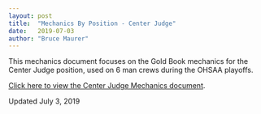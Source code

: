 ```yaml
---
layout: post
title:  "Mechanics By Position - Center Judge"
date:   2019-07-03
author: "Bruce Maurer"
---
```


This mechanics document focuses on the Gold Book mechanics for the Center Judge
position, used on 6 man crews during the OHSAA playoffs.

[Click here to view the Center Judge Mechanics
document](https://storage.googleapis.com/ohsaa-websites/mechanics/OHSAA-Center-Judge-Mechanics-2019-revised.pdf).

Updated July 3, 2019
